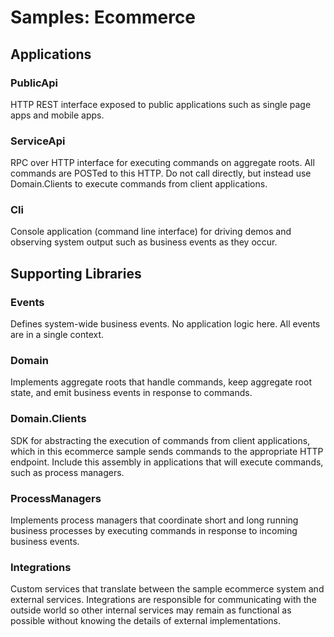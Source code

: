 # Samples: Ecommerce

## Applications

### PublicApi
HTTP REST interface exposed to public applications such as single page apps and mobile apps.

### ServiceApi
RPC over HTTP interface for executing commands on aggregate roots. All commands are POSTed to this HTTP. Do not call directly, but instead use Domain.Clients to execute commands from client applications.

### Cli
Console application (command line interface) for driving demos and observing system output such as business events as they occur.

## Supporting Libraries

### Events
Defines system-wide business events. No application logic here. All events are in a single context.

### Domain
Implements aggregate roots that handle commands, keep aggregate root state, and emit business events in response to commands.

### Domain.Clients
SDK for abstracting the execution of commands from client applications, which in this ecommerce sample sends commands to the appropriate HTTP endpoint. Include this assembly in applications that will execute commands, such as process managers.

### ProcessManagers
Implements process managers that coordinate short and long running business processes by executing commands in response to incoming business events.

### Integrations
Custom services that translate between the sample ecommerce system and external services. Integrations are responsible for communicating with the outside world so other internal services may remain as functional as possible without knowing the details of external implementations.